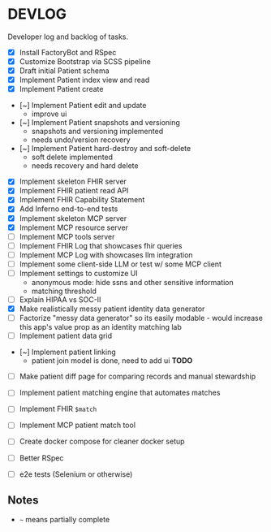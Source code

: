 # DEVLOG

Developer log and backlog of tasks.

- [x] Install FactoryBot and RSpec
- [x] Customize Bootstrap via SCSS pipeline
- [x] Draft initial Patient schema
- [x] Implement Patient index view and read
- [x] Implement Patient create
- [~] Implement Patient edit and update
  + improve ui
- [~] Implement Patient snapshots and versioning
  + snapshots and versioning implemented
  + needs undo/version recovery
- [~] Implement Patient hard-destroy and soft-delete
  + soft delete implemented
  + needs recovery and hard delete
- [x] Implement skeleton FHIR server
- [x] Implement FHIR patient read API
- [x] Implement FHIR Capability Statement
- [x] Add Inferno end-to-end tests
- [x] Implement skeleton MCP server
- [x] Implement MCP resource server
- [ ] Implement MCP tools server
- [ ] Implement FHIR Log that showcases fhir queries
- [ ] Implement MCP Log with showcases llm integration
- [ ] Implement some client-side LLM or test w/ some MCP client
- [ ] Implement settings to customize UI
  + anonymous mode: hide ssns and other sensitive information
  + matching threshold
- [ ] Explain HIPAA vs SOC-II
- [x] Make realistically messy patient identity data generator
- [ ] Factorize "messy data generator" so its easily modable - would increase this app's value prop as an identity matching lab
- [ ] Implement patient data grid
- [~] Implement patient linking
  + patient join model is done, need to add ui **TODO**
- [ ] Make patient diff page for comparing records and manual stewardship
- [ ] Implement patient matching engine that automates matches
- [ ] Implement FHIR `$match`
- [ ] Implement MCP patient match tool
- [ ] Create docker compose for cleaner docker setup
- [ ] Better RSpec
- [ ] e2e tests (Selenium or otherwise)


## Notes

- `~` means partially complete
